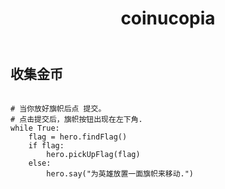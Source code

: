 ﻿---
layout: default
title: coinucopia
---
## 收集金币
```

# 当你放好旗帜后点 提交。
# 点击提交后，旗帜按钮出现在左下角. 
while True:
    flag = hero.findFlag()
    if flag:
        hero.pickUpFlag(flag)
    else:
        hero.say("为英雄放置一面旗帜来移动.")
    
```
